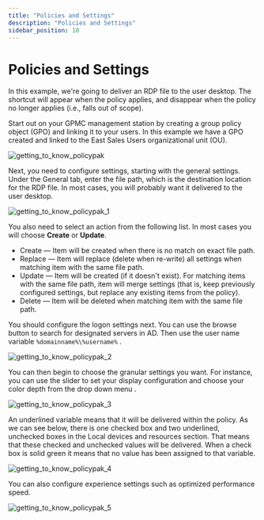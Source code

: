 ```yaml
---
title: "Policies and Settings"
description: "Policies and Settings"
sidebar_position: 10
---
```


# Policies and Settings

In this example, we're going to deliver an RDP file to the user desktop. The shortcut will appear
when the policy applies, and disappear when the policy no longer applies (i.e., falls out of scope).

Start out on your GPMC management station by creating a group policy object (GPO) and linking it to
your users. In this example we have a GPO created and linked to the East Sales Users organizational
unit (OU).

![getting_to_know_policypak](/images/endpointpolicymanager/remotedesktopprotocol/getting_to_know_endpointpolicymanager.webp)

Next, you need to configure settings, starting with the general settings. Under the General tab,
enter the file path, which is the destination location for the RDP file. In most cases, you will
probably want it delivered to the user desktop.

![getting_to_know_policypak_1](/images/endpointpolicymanager/remotedesktopprotocol/getting_to_know_endpointpolicymanager_1.webp)

You also need to select an action from the following list. In most cases you will choose **Create**
or **Update**.

- Create — Item will be created when there is no match on exact file path.
- Replace — Item will replace (delete when re-write) all settings when matching item with the same
  file path.
- Update — Item will be created (if it doesn't exist). For matching items with the same file path,
  item will merge settings (that is, keep previously configured settings, but replace any existing
  items from the policy).
- Delete — Item will be deleted when matching item with the same file path.

You should configure the logon settings next. You can use the browse button to search for designated
servers in AD. Then use the user name variable `%domainname%\%username%` .

![getting_to_know_policypak_2](/images/endpointpolicymanager/remotedesktopprotocol/getting_to_know_endpointpolicymanager_2.webp)

You can then begin to choose the granular settings you want. For instance, you can use the slider to
set your display configuration and choose your color depth from the drop down menu .

![getting_to_know_policypak_3](/images/endpointpolicymanager/remotedesktopprotocol/getting_to_know_endpointpolicymanager_3.webp)

An underlined variable means that it will be delivered within the policy. As we can see below, there
is one checked box and two underlined, unchecked boxes in the Local devices and resources section.
That means that these checked and unchecked values will be delivered. When a check box is solid
green it means that no value has been assigned to that variable.

![getting_to_know_policypak_4](/images/endpointpolicymanager/remotedesktopprotocol/getting_to_know_endpointpolicymanager_4.webp)

You can also configure experience settings such as optimized performance speed.

![getting_to_know_policypak_5](/images/endpointpolicymanager/remotedesktopprotocol/getting_to_know_endpointpolicymanager_5.webp)

